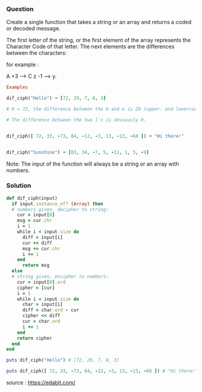 ### Question
Create a single function that takes a string or an array and returns a coded or decoded message.

The first letter of the string, or the first element of the array represents the Character Code of that letter. The next elements are the differences between the characters: 

for example :

A +3 --> C 
z -1 --> y.


```ruby
Examples

dif_ciph("Hello") ➞ [72, 29, 7, 0, 3]

# H = 72, the difference between the H and e is 29 (upper- and lowercase).

# The difference between the two l's is obviously 0.


dif_ciph([ 72, 33, -73, 84, -12, -3, 13, -13, -68 ]) ➞ "Hi there!"


dif_ciph("Sunshine") ➞ [83, 34, -7, 5, -11, 1, 5, -9]
```
Note: The input of the function will always be a string or an array with numbers.

### Solution
```ruby
def dif_ciph(input)
  if input.instance_of? (Array) then
  # numbers given, decipher to string:
    cur = input[0]
    msg = cur.chr
    i = 1
    while i < input.size do
      diff = input[i]
      cur += diff
      msg += cur.chr
      i += 1
    end
      return msg
  else
  # string given, encipher to numbers:
    cur = input[0].ord
    cipher = [cur]
    i = 1
    while i < input.size do
      char = input[i]
      diff = char.ord - cur
      cipher << diff
      cur = char.ord
      i += 1
    end
    return cipher     
  end
end

puts dif_ciph("Hello") # [72, 29, 7, 0, 3]

puts dif_ciph([ 72, 33, -73, 84, -12, -3, 13, -13, -68 ]) # "Hi there!"
```

source : https://edabit.com/